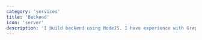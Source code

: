 ```yaml
---
category: 'services'
title: 'Backend'
icon: 'server'
description: 'I build backend using NodeJS. I have experience with GraphQL and AWS AppSync. I have built serverless backends using AWS infrastructure.'
---
```

